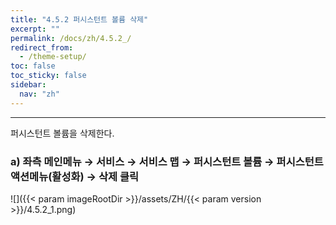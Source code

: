 ```yaml
---
title: "4.5.2 퍼시스턴트 볼륨 삭제"
excerpt: ""
permalink: /docs/zh/4.5.2_/
redirect_from:
  - /theme-setup/
toc: false
toc_sticky: false
sidebar:
  nav: "zh"
---
```


---
퍼시스턴트 볼륨을 삭제한다.

### a\) 좌측 메인메뉴 → 서비스 → 서비스 맵 → 퍼시스턴트 볼륨 → 퍼시스턴트 액션메뉴\(활성화\) → 삭제 클릭
![]({{< param imageRootDir >}}/assets/ZH/{{< param version >}}/4.5.2_1.png)
